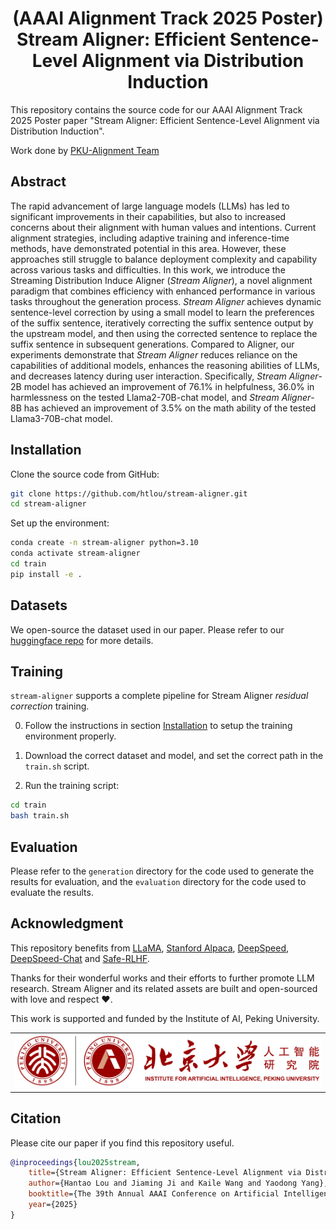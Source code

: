 <h1 align="center">(AAAI Alignment Track 2025 Poster) Stream Aligner: Efficient Sentence-Level Alignment via Distribution Induction </h1>

This repository contains the source code for our AAAI Alignment Track 2025 Poster paper "Stream Aligner: Efficient Sentence-Level Alignment via Distribution Induction".

Work done by [PKU-Alignment Team](https://github.com/PKU-Alignment)

## Abstract

The rapid advancement of large language models (LLMs) has led to significant improvements in their capabilities, but also to increased concerns about their alignment with human values and intentions. Current alignment strategies, including adaptive training and inference-time methods, have demonstrated potential in this area. However, these approaches still struggle to balance deployment complexity and capability across various tasks and difficulties. In this work, we introduce the Streaming Distribution Induce Aligner (*Stream Aligner*), a novel alignment paradigm that combines efficiency with enhanced performance in various tasks throughout the generation process. *Stream Aligner* achieves dynamic sentence-level correction by using a small model to learn the preferences of the suffix sentence, iteratively correcting the suffix sentence output by the upstream model, and then using the corrected sentence to replace the suffix sentence in subsequent generations. Compared to Aligner, our experiments demonstrate that *Stream Aligner* reduces reliance on the capabilities of additional models, enhances the reasoning abilities of LLMs, and decreases latency during user interaction. Specifically, *Stream Aligner*-2B model has achieved an improvement of 76.1% in helpfulness, 36.0% in harmlessness on the tested Llama2-70B-chat model, and *Stream Aligner*-8B has achieved an improvement of 3.5% on the math ability of the tested Llama3-70B-chat model.

## Installation

Clone the source code from GitHub:

```bash
git clone https://github.com/htlou/stream-aligner.git
cd stream-aligner
```

Set up the environment:

```bash
conda create -n stream-aligner python=3.10
conda activate stream-aligner
cd train
pip install -e .
```

## Datasets

We open-source the dataset used in our paper. Please refer to our [huggingface repo](https://huggingface.co/datasets/htlou/stream-aligner) for more details.

## Training

`stream-aligner` supports a complete pipeline for Stream Aligner <em>residual correction</em> training.

0. Follow the instructions in section [Installation](#installation) to setup the training environment properly.

1. Download the correct dataset and model, and set the correct path in the `train.sh` script.

2. Run the training script:

```bash
cd train
bash train.sh
```

## Evaluation

Please refer to the `generation` directory for the code used to generate the results for evaluation, and the `evaluation` directory for the code used to evaluate the results.

## Acknowledgment

This repository benefits from [LLaMA](https://ai.facebook.com/blog/large-language-model-llama-meta-ai), [Stanford Alpaca](https://github.com/tatsu-lab/stanford_alpaca), [DeepSpeed](https://github.com/microsoft/DeepSpeed), [DeepSpeed-Chat](https://github.com/microsoft/DeepSpeedExamples/tree/HEAD/applications/DeepSpeed-Chat) and [Safe-RLHF](https://github.com/PKU-Alignment/safe-rlhf).

Thanks for their wonderful works and their efforts to further promote LLM research.
Stream Aligner and its related assets are built and open-sourced with love and respect ❤️.

This work is supported and funded by the Institute of AI, Peking University.

<table width="50%" cellspacing="0" cellpadding="0">
  <tr align="center" valign="middle">
    <td width="40%">
      <a href="https://www.ai.pku.edu.cn/">
        <img src="assets/pku-ai.png" width="100%"/>
      </a>
    </td>
  </tr>
</table>

## Citation

Please cite our paper if you find this repository useful.

```bibtex
@inproceedings{lou2025stream,
    title={Stream Aligner: Efficient Sentence-Level Alignment via Distribution Induction},
    author={Hantao Lou and Jiaming Ji and Kaile Wang and Yaodong Yang},
    booktitle={The 39th Annual AAAI Conference on Artificial Intelligence},
    year={2025}
}
```
